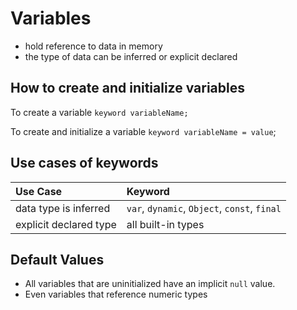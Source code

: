 # Variables

- hold reference to data in memory
- the type of data can be inferred or explicit declared

## How to create and initialize variables

To create a variable  `keyword variableName;`

To create and initialize a variable `keyword variableName = value`;

## Use cases of keywords

| Use Case |  Keyword      |
| :---     |  :---         |
| data type is inferred    |  `var`, `dynamic`, `Object`, `const`, `final`  |
| explicit declared type   | all built-in types  |

## Default Values

- All variables that are uninitialized have an implicit `null` value.
- Even variables that reference numeric types